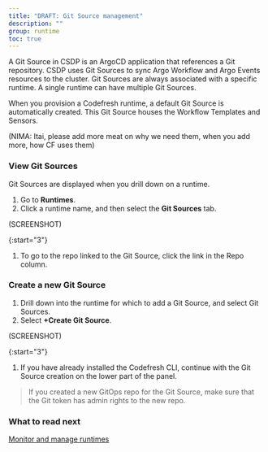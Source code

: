 ```yaml
---
title: "DRAFT: Git Source management"
description: ""
group: runtime
toc: true
---
```


A Git Source in CSDP is an ArgoCD application that references a Git repository. CSDP uses Git Sources to sync Argo Workflow and Argo Events resources to the cluster. 
Git Sources are always associated with a specific runtime. A single runtime can have multiple Git Sources.

When you provision a Codefresh runtime, a default Git Source is automatically created. This Git Source houses the Workflow Templates and Sensors. 

(NIMA: Itai, please add more meat on why we need them, when you add more, how CF uses them)

### View Git Sources
Git Sources are displayed when you drill down on a runtime. 

1. Go to **Runtimes**.
1. Click a runtime name, and then select the **Git Sources** tab.  

  (SCREENSHOT)

{:start="3"}
1. To go to the repo linked to the Git Source, click the link in the Repo column.

### Create a new Git Source
1. Drill down into the runtime for which to add a Git Source, and select Git Sources.
1. Select **+Create Git Source**.  

(SCREENSHOT)

{:start="3"}
1. If you have already installed the Codefresh CLI, continue with the Git Source creation on the lower part of the panel.
  >If you created a new GitOps repo for the Git Source, make sure that the Git token has admin rights to the new repo.


### What to read next
[Monitor and manage runtimes]({{site.baseurl}}/docs/runtime/monitor-manage-runtimes/)
